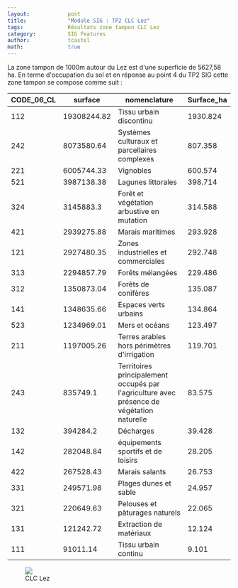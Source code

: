 ```yaml
---
layout:            post
title:             "Module SIG : TP2 CLC Lez"
tags:              Résultats zone tampon CLC Lez 
category:          SIG Features
author:            tcastel
math:              true
---
```


La zone tampon de 1000m autour du Lez est d'une superficie de 5627,58 ha. En terme d'occupation du sol et en réponse au point 4 du TP2 SIG cette zone tampon se compose comme suit :

CODE_06_CL  |  surface      |  nomenclature                                                                                  |  Surface_ha
------------|---------------|----------------------------------------------------------------------------------------------|------------
112         |  19308244.82  |  Tissu urbain discontinu                                                                     |  1930.824
242         |  8073580.64   |  Systèmes culturaux et parcellaires complexes                                                |  807.358
221         |  6005744.33   |  Vignobles                                                                                   |  600.574
521         |  3987138.38   |  Lagunes littorales                                                                          |  398.714
324         |  3145883.3    |  Forêt et végétation arbustive en mutation                                                   |  314.588
421         |  2939275.88   |  Marais maritimes                                                                            |  293.928
121         |  2927480.35   |  Zones industrielles et commerciales                                                         |  292.748
313         |  2294857.79   |  Forêts mélangées                                                                            |  229.486
312         |  1350873.04   |  Forêts de conifères                                                                         |  135.087
141         |  1348635.66   |  Espaces verts urbains                                                                       |  134.864
523         |  1234969.01   |  Mers et océans                                                                              |  123.497
211         |  1197005.26   |  Terres arables hors périmètres d'irrigation                                                 |  119.701
243         |  835749.1     |  Territoires principalement occupés par l'agriculture avec présence de végétation naturelle  |  83.575
132         |  394284.2     |  Décharges                                                                                   |  39.428
142         |  282048.84    |  équipements sportifs et de loisirs                                                          |  28.205
422         |  267528.43    |  Marais salants                                                                              |  26.753
331         |  249571.98    |  Plages dunes et sable                                                                       |  24.957
321         |  220649.63    |  Pelouses et pâturages naturels                                                              |  22.065
131         |  121242.72    |  Extraction de matériaux                                                                     |  12.124
111         |  91011.14     |  Tissu urbain continu                                                                        |  9.101

<aside>
   <figure class="right">
   <img src="{{ "/media/imgis/Lez.jpg#right" | absolute_url }}" />
      <figcaption>CLC Lez </figcaption>
   </figure>
</aside>

